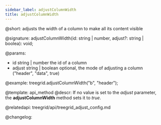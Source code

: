 ```yaml
---
sidebar_label: adjustColumnWidth
title: adjustColumnWidth
---          
```


@short: adjusts the width of a column to make all its content visible

@signature: adjustColumnWidth(id: string | number, adjust?: string | boolea): void;

@params:
- id		string | number		the id of a column
- adjust	string | boolean		optional, the mode of adjusting a column ("header", "data", true)

@example:
treegrid.adjustColumnWidth("b", "header");

@template: api_method
@descr:
If no value is set to the *adjust* parameter, the **adjustColumnWidth** method sets it to *true*.

@relatedapi: treegrid/api/treegrid_adjust_config.md

@changelog:
